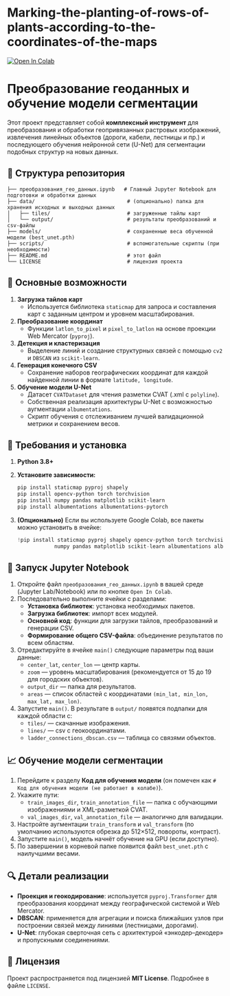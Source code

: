 # Marking-the-planting-of-rows-of-plants-according-to-the-coordinates-of-the-maps

<a href="https://colab.research.google.com/github/USERNAME/REPO_NAME/blob/main/преобразования_гео_данных.ipynb"><img src="https://colab.research.google.com/assets/colab-badge.svg" alt="Open In Colab"/></a>

# Преобразование геоданных и обучение модели сегментации

Этот проект представляет собой **комплексный инструмент** для преобразования и обработки геопривязанных растровых изображений, извлечения линейных объектов (дороги, кабели, лестницы и пр.) и последующего обучения нейронной сети (U-Net) для сегментации подобных структур на новых данных.

## 📂 Структура репозитория

```
├── преобразования_гео_данных.ipynb   # Главный Jupyter Notebook для подготовки и обработки данных
├── data/                              # (опционально) папка для хранения исходных и выходных данных
│   ├── tiles/                         # загруженные тайлы карт
│   └── output/                        # результаты преобразований и csv-файлы
├── models/                            # сохраненные веса обученной модели (best_unet.pth)
├── scripts/                           # вспомогательные скрипты (при необходимости)
├── README.md                          # этот файл
└── LICENSE                            # лицензия проекта
```

## 🚀 Основные возможности

1. **Загрузка тайлов карт**
   - Используется библиотека `staticmap` для запроса и составления карт с заданным центром и уровнем масштабирования.
2. **Преобразование координат**
   - Функции `latlon_to_pixel` и `pixel_to_latlon` на основе проекции Web Mercator (`pyproj`).
3. **Детекция и кластеризация**
   - Выделение линий и создание структурных связей с помощью `cv2` и `DBSCAN` из `scikit-learn`.
4. **Генерация конечного CSV**
   - Сохранение наборов географических координат для каждой найденной линии в формате `latitude, longitude`.
5. **Обучение модели U-Net**
   - Датасет `CVATDataset` для чтения разметки CVAT (.xml с `polyline`).
   - Собственная реализация архитектуры U-Net с возможностью аугментации `albumentations`.
   - Скрипт обучения с отслеживанием лучшей валидационной метрики и сохранением весов.

## 🔧 Требования и установка

1. **Python 3.8+**
2. **Установите зависимости:**

   ```bash
   pip install staticmap pyproj shapely
   pip install opencv-python torch torchvision
   pip install numpy pandas matplotlib scikit-learn
   pip install albumentations albumentations-pytorch
   ```

3. **(Опционально)** Если вы используете Google Colab, все пакеты можно установить в ячейке:

   ```python
   !pip install staticmap pyproj shapely opencv-python torch torchvision \
               numpy pandas matplotlib scikit-learn albumentations albumentations-pytorch
   ```

## 📓 Запуск Jupyter Notebook

1. Откройте файл `преобразования_гео_данных.ipynb` в вашей среде (Jupyter Lab/Notebook) или по кнопке `Open In Colab`.
2. Последовательно выполните ячейки с разделами:
   - **Установка библиотек**: установка необходимых пакетов.
   - **Загрузка библиотек**: импорт всех модулей.
   - **Основной код**: функции для загрузки тайлов, преобразований и генерации CSV.
   - **Формирование общего CSV-файла**: объединение результатов по всем областям.
3. Отредактируйте в ячейке `main()` следующие параметры под ваши данные:
   - `center_lat`, `center_lon` — центр карты.
   - `zoom` — уровень масштабирования (рекомендуется от 15 до 19 для городских объектов).
   - `output_dir` — папка для результатов.
   - `areas` — список областей с координатами `(min_lat, min_lon, max_lat, max_lon)`.
4. Запустите `main()`. В результате в `output/` появятся подпапки для каждой области с:
   - `tiles/` — скачанные изображения.
   - `lines/` — csv с геокоординатами.
   - `ladder_connections_dbscan.csv` — таблица со связями объектов.

## 📈 Обучение модели сегментации

1. Перейдите к разделу **Код для обучения модели** (он помечен как `# Код для обучения модели (не работает в колабе)`).
2. Укажите пути:
   - `train_images_dir`, `train_annotation_file` — папка с обучающими изображениями и XML-разметкой CVAT.
   - `val_images_dir`, `val_annotation_file` — аналогично для валидации.
3. Настройте аугментации `train_transform` и `val_transform` (по умолчанию используются обрезка до 512×512, повороты, контраст).
4. Запустите `main()`, модель начнёт обучение на GPU (если доступно).
5. По завершении в корневой папке появится файл `best_unet.pth` с наилучшими весами.

## 🔍 Детали реализации

- **Проекция и геокодирование**: используется `pyproj.Transformer` для преобразования координат между географической системой и Web Mercator.
- **DBSCAN**: применяется для агрегации и поиска ближайших узлов при построении связей между линиями (лестницами, дорогами).
- **U-Net**: глубокая сверточная сеть с архитектурой «энкодер–декодер» и пропускными соединениями.


## 📄 Лицензия

Проект распространяется под лицензией **MIT License**. Подробнее в файле `LICENSE`.



